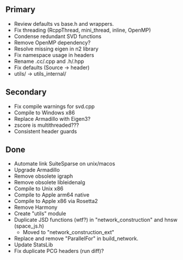 ## Primary
* Review defaults vs base.h and wrappers.
* Fix threading (RcppThread, mini_thread, inline, OpenMP)
* Condense redundant SVD functions
* Remove OpenMP dependency?
* Resolve missing eigen in n2 library
* Fix namespace usage in headers
* Rename .cc/.cpp and .h/.hpp
* Fix defaults (Source -> header)
* utils/ -> utils_internal/


## Secondary
* Fix compile warnings for svd.cpp
* Compile to Windows x86
* Replace Armadillo with Eigen3?
* zscore is multithreaded???
* Consistent header guards


## Done
* Automate link SuiteSparse on unix/macos
* Upgrade Armadillo
* Remove obsolete igraph
* Remove obsolete libleidenalg
* Compile to Unix x86
* Compile to Apple arm64 native
* Compile to Apple x86 via Rosetta2
* Remove Harmony
* Create "utils" module
* Duplicate JSD functions (wtf?) in "network_construction" and hnsw (space_js.h)
    * Moved to "network_construction_ext"
* Replace and remove "ParallelFor" in build_network.
* Update StatsLib
* Fix duplicate PCG headers (run diff)?